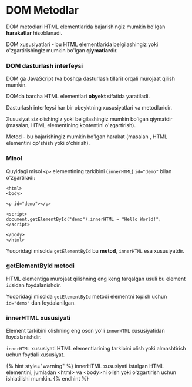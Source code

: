 # DOM Metodlar

DOM metodlari HTML elementlarida bajarishingiz mumkin bo'lgan **harakatlar** hisoblanadi.

DOM xususiyatlari - bu HTML elementlarida belgilashingiz yoki o'zgartirishingiz mumkin bo'lgan **qiymatlar**dir.

### DOM dasturlash interfeysi

DOM ga JavaScript (va boshqa dasturlash tillari) orqali murojaat qilish mumkin.

DOMda barcha HTML elementlari **obyekt** sifatida yaratiladi.

Dasturlash interfeysi har bir obeyktning xususiyatlari va metodlaridir.

Xususiyat siz olishingiz yoki belgilashingiz mumkin bo'lgan qiymatdir (masalan, HTML elementining kontentini o'zgartirish).

Metod - bu bajarishingiz mumkin bo'lgan harakat (masalan , HTML elementini qo'shish yoki o'chirish).

### Misol

Quyidagi misol `<p>` elementining tarkibini (`innerHTML`)  `id="demo"` bilan o'zgartiradi:

```
<html>
<body>

<p id="demo"></p>

<script>
document.getElementById("demo").innerHTML = "Hello World!";
</script>

</body>
</html>
```

Yuqoridagi misolda `getElementById` bu **metod**, `innerHTML` esa xususiyatdir.

### getElementById metodi

HTML elementiga murojaat qilishning eng keng tarqalgan usuli bu element `id`sidan foydalanishdir.

Yuqoridagi misolda `getElementById` metodi elementni topish uchun `id="demo"` dan foydalanilgan.

### innerHTML xususiyati

Element tarkibini olishning eng oson yo'li `innerHTML` xususiyatidan foydalanishdir.

`innerHTML` xususiyati HTML elementlarining tarkibini olish yoki almashtirish uchun foydali xususiyat.

{% hint style="warning" %}
innerHTML xususiyati istalgan HTML elementini, jumladan \<html> va \<body>ni olish yoki o'zgartirish uchun ishlatilishi mumkin.
{% endhint %}
